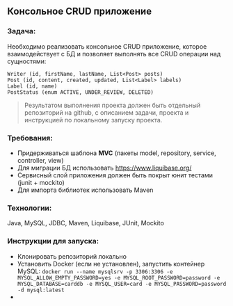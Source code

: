 ## Консольное CRUD приложение 

### Задача:
Необходимо реализовать консольное CRUD приложение, которое взаимодействует с БД и позволяет выполнять все CRUD операции над сущностями:

```
Writer (id, firstName, lastName, List<Post> posts)
Post (id, content, created, updated, List<Label> labels)
Label (id, name)
PostStatus (enum ACTIVE, UNDER_REVIEW, DELETED)
```
> Результатом выполнения проекта должен быть отдельный репозиторий на github, с описанием задачи, проекта и инструкцией по локальному запуску проекта.

### Требования:
* Придерживаться шаблона **MVC** (пакеты model, repository, service, controller, view)
* Для миграции БД использовать https://www.liquibase.org/
* Сервисный слой приложения должен быть покрыт юнит тестами (junit + mockito)
* Для импорта библиотек использовать Maven

### Технологии: 
Java, MySQL, JDBC, Maven, Liquibase, JUnit, Mockito

### Инструкции для запуска:
* Клонировать репозиторий локально
* Установить Docker (если не установлен), запустить контейнер MySQL:
``
docker run --name mysqlsrv -p 3306:3306 -e MYSQL_ALLOW_EMPTY_PASSWORD=yes -e MYSQL_ROOT_PASSWORD=password -e MYSQL_DATABASE=carddb -e MYSQL_USER=card -e MYSQL_PASSWORD=password -d mysql:latest
``
* 